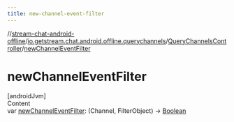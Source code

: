 ```yaml
---
title: new-channel-event-filter
---
```

//[stream-chat-android-offline](../../../index.md)/[io.getstream.chat.android.offline.querychannels](../index.md)/[QueryChannelsController](index.md)/[newChannelEventFilter](newChannelEventFilter.md)



# newChannelEventFilter  
[androidJvm]  
Content  
var [newChannelEventFilter](newChannelEventFilter.md): (Channel, FilterObject) -&gt; [Boolean](https://kotlinlang.org/api/latest/jvm/stdlib/kotlin/-boolean/index.html)  



